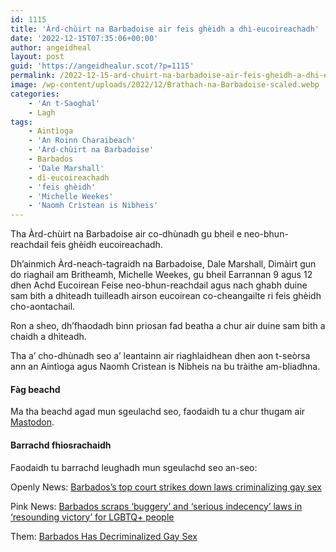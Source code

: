 ```yaml
---
id: 1115
title: 'Àrd-chùirt na Barbadoise air feis ghèidh a dhì-eucoireachadh'
date: '2022-12-15T07:35:06+00:00'
author: angeidheal
layout: post
guid: 'https://angeidhealur.scot/?p=1115'
permalink: /2022-12-15-ard-chuirt-na-barbadoise-air-feis-gheidh-a-dhi-eucoireachadh/
image: /wp-content/uploads/2022/12/Brathach-na-Barbadoise-scaled.webp
categories:
    - 'An t-Saoghal'
    - Lagh
tags:
    - Aintìoga
    - 'An Roinn Charaibeach'
    - 'Àrd-chùirt na Barbadoise'
    - Barbados
    - 'Dale Marshall'
    - dì-eucoireachadh
    - 'feis ghèidh'
    - 'Michelle Weekes'
    - 'Naomh Crìstean is Nibheis'
---
```


Tha Àrd-chùirt na Barbadoise air co-dhùnadh gu bheil e neo-bhun-reachdail feis ghèidh eucoireachadh.

Dh’ainmich Àrd-neach-tagraidh na Barbadoise, Dale Marshall, Dimàirt gun do riaghail am Britheamh, Michelle Weekes, gu bheil Earrannan 9 agus 12 dhen Achd Eucoirean Feise neo-bhun-reachdail agus nach ghabh duine sam bith a dhìteadh tuilleadh airson eucoirean co-cheangailte ri feis ghèidh cho-aontachail.

Ron a sheo, dh’fhaodadh binn priosan fad beatha a chur air duine sam bith a chaidh a dhìteadh.

Tha a’ cho-dhùnadh seo a’ leantainn air riaghlaidhean dhen aon t-seòrsa ann an Aintìoga agus Naomh Crìstean is Nibheis na bu tràithe am-bliadhna.

#### Fàg beachd

Ma tha beachd agad mun sgeulachd seo, faodaidh tu a chur thugam air [Mastodon](https://www.mastodon.scot/@angeidheal).

#### Barrachd fhiosrachaidh

Faodaidh tu barrachd leughadh mun sgeulachd seo an-seo:

Openly News: [Barbados’s top court strikes down laws criminalizing gay sex](https://www.openlynews.com/i/?id=08f14db2-2194-4e92-9dca-e170ebafce49)

Pink News: [Barbados scraps ‘buggery’ and ‘serious indecency’ laws in ‘resounding victory’ for LGBTQ+ people](https://www.thepinknews.com/2022/12/13/barbados-ends-buggery-and-indecency-laws/)

Them: [Barbados Has Decriminalized Gay Sex](https://www.them.us/story/barbados-gay-sex-decriminalized)